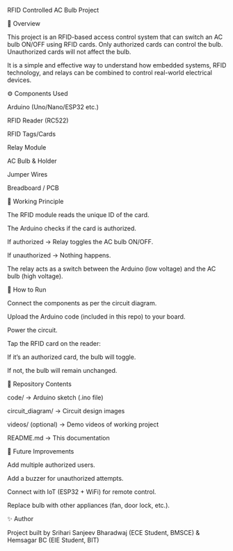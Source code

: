 RFID Controlled AC Bulb Project

📌 Overview

This project is an RFID-based access control system that can switch an AC bulb ON/OFF using RFID cards. Only authorized cards can control the bulb. Unauthorized cards will not affect the bulb.

It is a simple and effective way to understand how embedded systems, RFID technology, and relays can be combined to control real-world electrical devices.



⚙️ Components Used

Arduino (Uno/Nano/ESP32 etc.)

RFID Reader (RC522)

RFID Tags/Cards

Relay Module

AC Bulb & Holder

Jumper Wires

Breadboard / PCB


🔌 Working Principle

The RFID module reads the unique ID of the card.

The Arduino checks if the card is authorized.

If authorized → Relay toggles the AC bulb ON/OFF.

If unauthorized → Nothing happens.

The relay acts as a switch between the Arduino (low voltage) and the AC bulb (high voltage).



🚀 How to Run

Connect the components as per the circuit diagram.

Upload the Arduino code (included in this repo) to your board.

Power the circuit.

Tap the RFID card on the reader:

If it’s an authorized card, the bulb will toggle.

If not, the bulb will remain unchanged.



📂 Repository Contents

code/ → Arduino sketch (.ino file)

circuit_diagram/ → Circuit design images

videos/ (optional) → Demo videos of working project

README.md → This documentation



📝 Future Improvements

Add multiple authorized users.

Add a buzzer for unauthorized attempts.

Connect with IoT (ESP32 + WiFi) for remote control.

Replace bulb with other appliances (fan, door lock, etc.).



✨ Author

Project built by Srihari Sanjeev Bharadwaj (ECE Student, BMSCE) & Hemsagar BC (EIE Student, BIT)
